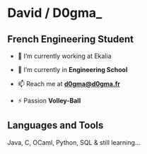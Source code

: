 # David / D0gma_</h1>
## French Engineering Student

- 🔭 I’m currently working at Ekalia

- 🌱 I’m currently in **Engineering School**

- 📫 Reach me at **d0gma@d0gma.fr**

- ⚡ Passion **Volley-Ball**

## Languages and Tools

Java, C, OCaml, Python, SQL & still learning...
